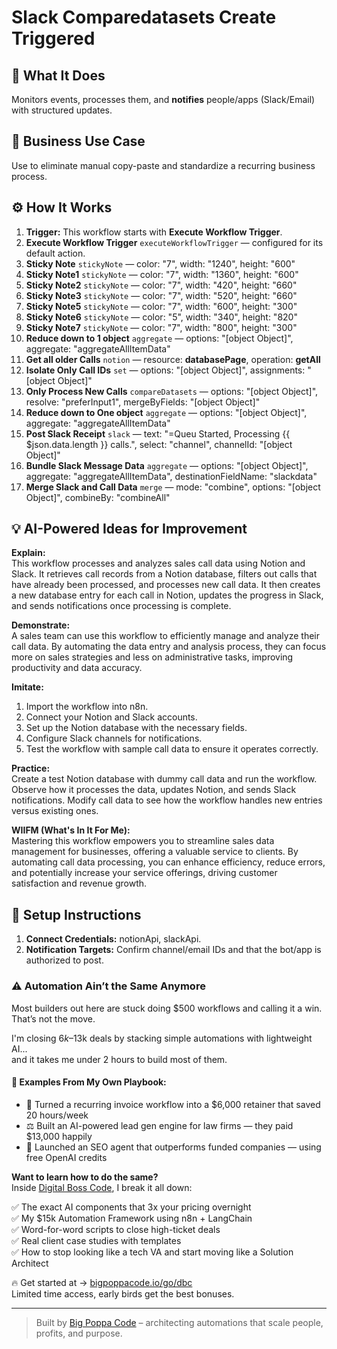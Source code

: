 # Slack Comparedatasets Create Triggered
## 🚀 What It Does
Monitors events, processes them, and **notifies** people/apps (Slack/Email) with structured updates.

## 💼 Business Use Case
Use to eliminate manual copy-paste and standardize a recurring business process.

## ⚙️ How It Works
1. **Trigger:** This workflow starts with **Execute Workflow Trigger**.
2. **Execute Workflow Trigger** `executeWorkflowTrigger` — configured for its default action.
3. **Sticky Note** `stickyNote` — color: "7", width: "1240", height: "600"
4. **Sticky Note1** `stickyNote` — color: "7", width: "1360", height: "600"
5. **Sticky Note2** `stickyNote` — color: "7", width: "420", height: "660"
6. **Sticky Note3** `stickyNote` — color: "7", width: "520", height: "660"
7. **Sticky Note5** `stickyNote` — color: "7", width: "600", height: "300"
8. **Sticky Note6** `stickyNote` — color: "5", width: "340", height: "820"
9. **Sticky Note7** `stickyNote` — color: "7", width: "800", height: "300"
10. **Reduce down to 1 object** `aggregate` — options: "[object Object]", aggregate: "aggregateAllItemData"
11. **Get all older Calls** `notion` — resource: **databasePage**, operation: **getAll**
12. **Isolate Only Call IDs** `set` — options: "[object Object]", assignments: "[object Object]"
13. **Only Process New Calls** `compareDatasets` — options: "[object Object]", resolve: "preferInput1", mergeByFields: "[object Object]"
14. **Reduce down to One object** `aggregate` — options: "[object Object]", aggregate: "aggregateAllItemData"
15. **Post Slack Receipt** `slack` — text: "=Queu Started, Processing {{ $json.data.length }} calls.", select: "channel", channelId: "[object Object]"
16. **Bundle Slack Message Data** `aggregate` — options: "[object Object]", aggregate: "aggregateAllItemData", destinationFieldName: "slackdata"
17. **Merge Slack and Call Data** `merge` — mode: "combine", options: "[object Object]", combineBy: "combineAll"

## 💡 AI-Powered Ideas for Improvement
**Explain:**  
This workflow processes and analyzes sales call data using Notion and Slack. It retrieves call records from a Notion database, filters out calls that have already been processed, and processes new call data. It then creates a new database entry for each call in Notion, updates the progress in Slack, and sends notifications once processing is complete.

**Demonstrate:**  
A sales team can use this workflow to efficiently manage and analyze their call data. By automating the data entry and analysis process, they can focus more on sales strategies and less on administrative tasks, improving productivity and data accuracy.

**Imitate:**  
1. Import the workflow into n8n.  
2. Connect your Notion and Slack accounts.  
3. Set up the Notion database with the necessary fields.  
4. Configure Slack channels for notifications.  
5. Test the workflow with sample call data to ensure it operates correctly.

**Practice:**  
Create a test Notion database with dummy call data and run the workflow. Observe how it processes the data, updates Notion, and sends Slack notifications. Modify call data to see how the workflow handles new entries versus existing ones.

**WIIFM (What's In It For Me):**  
Mastering this workflow empowers you to streamline sales data management for businesses, offering a valuable service to clients. By automating call data processing, you can enhance efficiency, reduce errors, and potentially increase your service offerings, driving customer satisfaction and revenue growth.

## 🔧 Setup Instructions
1. **Connect Credentials:** notionApi, slackApi.
2. **Notification Targets:** Confirm channel/email IDs and that the bot/app is authorized to post.

### ⚠️ Automation Ain’t the Same Anymore

Most builders out here are stuck doing $500 workflows and calling it a win.  
That’s not the move.  

I'm closing $6k–$13k deals by stacking simple automations with lightweight AI...  
and it takes me under 2 hours to build most of them.

#### 🧠 Examples From My Own Playbook:
- 🔁 Turned a recurring invoice workflow into a $6,000 retainer that saved 20 hours/week  
- ⚖️ Built an AI-powered lead gen engine for law firms — they paid $13,000 happily  
- 🚀 Launched an SEO agent that outperforms funded companies — using free OpenAI credits  

**Want to learn how to do the same?**  
Inside [Digital Boss Code](https://bigpoppacode.io/go/dbc), I break it all down:

✅ The exact AI components that 3x your pricing overnight  
✅ My $15k Automation Framework using n8n + LangChain  
✅ Word-for-word scripts to close high-ticket deals  
✅ Real client case studies with templates  
✅ How to stop looking like a tech VA and start moving like a Solution Architect  

🔥 Get started at → [bigpoppacode.io/go/dbc](https://bigpoppacode.io/go/dbc)  
Limited time access, early birds get the best bonuses.

---
> Built by [Big Poppa Code](https://bigpoppacode.io) – architecting automations that scale people, profits, and purpose.
